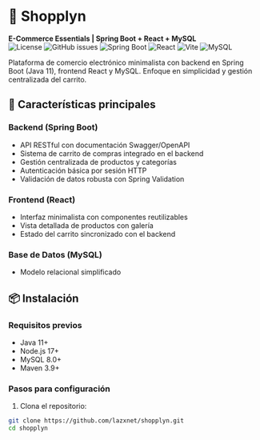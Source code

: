 # 🛒 Shopplyn  
**E-Commerce Essentials | Spring Boot + React + MySQL**  
![License](https://img.shields.io/badge/License-MIT-blue) 
![GitHub issues](https://img.shields.io/github/issues/lazxnet/shopplyn) 
![Spring Boot](https://img.shields.io/badge/Spring_Boot-2.7.0)
![React](https://img.shields.io/badge/React-19)
![Vite](https://img.shields.io/badge/Vite-4.5.13)
![MySQL](https://img.shields.io/badge/MySQL-8.0-orange)

Plataforma de comercio electrónico minimalista con backend en Spring Boot (Java 11), frontend React y MySQL. Enfoque en simplicidad y gestión centralizada del carrito.

## 🚀 Características principales  

### **Backend (Spring Boot)**  
- API RESTful con documentación Swagger/OpenAPI  
- Sistema de carrito de compras integrado en el backend  
- Gestión centralizada de productos y categorías  
- Autenticación básica por sesión HTTP  
- Validación de datos robusta con Spring Validation 

### **Frontend (React)**  
- Interfaz minimalista con componentes reutilizables 
- Vista detallada de productos con galería  
- Estado del carrito sincronizado con el backend  

### **Base de Datos (MySQL)**  
- Modelo relacional simplificado

## 📦 Instalación  

### Requisitos previos  
- Java 11+ 
- Node.js 17+  
- MySQL 8.0+  
- Maven 3.9+  

### Pasos para configuración  
1. Clona el repositorio:  
```bash 
git clone https://github.com/lazxnet/shopplyn.git 
cd shopplyn 
